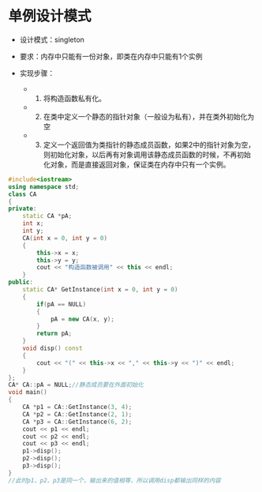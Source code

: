 # 单例设计模式

- 设计模式：singleton
- 要求：内存中只能有一份对象，即类在内存中只能有1个实例
- 实现步骤：

  - 1. 将构造函数私有化。

  - 2. 在类中定义一个静态的指针对象（一般设为私有），并在类外初始化为空

  - 3. 定义一个返回值为类指针的静态成员函数，如果2中的指针对象为空，则初始化对象，以后再有对象调用该静态成员函数的时候，不再初始化对象，而是直接返回对象，保证类在内存中只有一个实例。

```cpp
#include<iostream>
using namespace std;
class CA
{
private:
	static CA *pA;
	int x;
	int y;
	CA(int x = 0, int y = 0)
	{
		this->x = x;
		this->y = y;
		cout << "构造函数被调用" << this << endl;
	}	
public:
	static CA* GetInstance(int x = 0, int y = 0)
	{
		if(pA == NULL)
		{
			pA = new CA(x, y);
		}
		return pA;
	}
	void disp() const
	{
		cout << "(" << this->x << "," << this->y << ")" << endl;
	}
};
CA* CA::pA = NULL;//静态成员要在外面初始化
void main()
{
	CA *p1 = CA::GetInstance(3, 4);
	CA *p2 = CA::GetInstance(2, 1);
	CA *p3 = CA::GetInstance(6, 2);
	cout << p1 << endl;
	cout << p2 << endl;
	cout << p3 << endl;
	p1->disp();
	p2->disp();
	p3->disp();
}
//此时p1、p2、p3是同一个，输出来的值相等，所以调用disp都输出同样的内容


```

